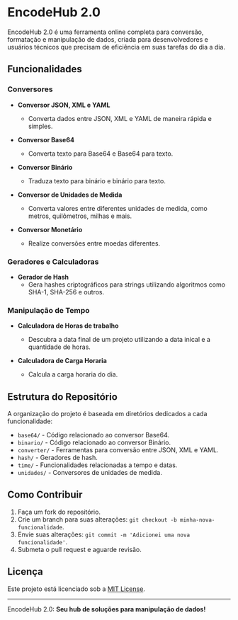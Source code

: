 # EncodeHub 2.0

EncodeHub 2.0 é uma ferramenta online completa para conversão, formatação e manipulação de dados, criada para desenvolvedores e usuários técnicos que precisam de eficiência em suas tarefas do dia a dia.

## Funcionalidades

### Conversores

- **Conversor JSON, XML e YAML**
  - Converta dados entre JSON, XML e YAML de maneira rápida e simples.

- **Conversor Base64**
  - Converta texto para Base64 e Base64 para texto.

- **Conversor Binário**
  - Traduza texto para binário e binário para texto.

- **Conversor de Unidades de Medida**
  - Converta valores entre diferentes unidades de medida, como metros, quilômetros, milhas e mais.

- **Conversor Monetário**
  - Realize conversões entre moedas diferentes.

### Geradores e Calculadoras

- **Gerador de Hash**
  - Gera hashes criptográficos para strings utilizando algoritmos como SHA-1, SHA-256 e outros.

### Manipulação de Tempo

- **Calculadora de Horas de trabalho**
  - Descubra a data final de um projeto utilizando a data inical e a quantidade de horas.

- **Calculadora de Carga Horaria**
  - Calcula a carga horaria do dia.

## Estrutura do Repositório

A organização do projeto é baseada em diretórios dedicados a cada funcionalidade:

- `base64/` - Código relacionado ao conversor Base64.
- `binario/` - Código relacionado ao conversor Binário.
- `converter/` - Ferramentas para conversão entre JSON, XML e YAML.
- `hash/` - Geradores de hash.
- `time/` - Funcionalidades relacionadas a tempo e datas.
- `unidades/` - Conversores de unidades de medida.

## Como Contribuir

1. Faça um fork do repositório.
2. Crie um branch para suas alterações: `git checkout -b minha-nova-funcionalidade`.
3. Envie suas alterações: `git commit -m 'Adicionei uma nova funcionalidade'`.
4. Submeta o pull request e aguarde revisão.

## Licença

Este projeto está licenciado sob a [MIT License](LICENSE).

---

EncodeHub 2.0: **Seu hub de soluções para manipulação de dados!**
